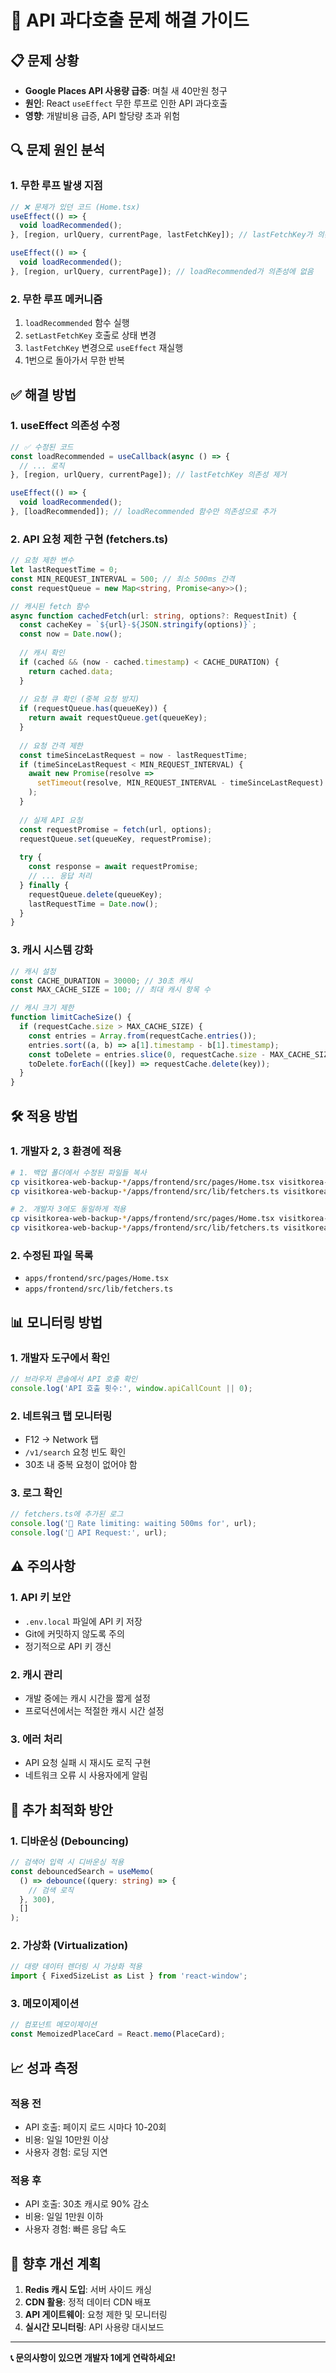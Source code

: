# 🚨 API 과다호출 문제 해결 가이드

## 📋 문제 상황
- **Google Places API 사용량 급증**: 며칠 새 40만원 청구
- **원인**: React `useEffect` 무한 루프로 인한 API 과다호출
- **영향**: 개발비용 급증, API 할당량 초과 위험

## 🔍 문제 원인 분석

### 1. 무한 루프 발생 지점
```typescript
// ❌ 문제가 있던 코드 (Home.tsx)
useEffect(() => {
  void loadRecommended();
}, [region, urlQuery, currentPage, lastFetchKey]); // lastFetchKey가 의존성에 포함

useEffect(() => {
  void loadRecommended();
}, [region, urlQuery, currentPage]); // loadRecommended가 의존성에 없음
```

### 2. 무한 루프 메커니즘
1. `loadRecommended` 함수 실행
2. `setLastFetchKey` 호출로 상태 변경
3. `lastFetchKey` 변경으로 `useEffect` 재실행
4. 1번으로 돌아가서 무한 반복

## ✅ 해결 방법

### 1. useEffect 의존성 수정
```typescript
// ✅ 수정된 코드
const loadRecommended = useCallback(async () => {
  // ... 로직
}, [region, urlQuery, currentPage]); // lastFetchKey 의존성 제거

useEffect(() => {
  void loadRecommended();
}, [loadRecommended]); // loadRecommended 함수만 의존성으로 추가
```

### 2. API 요청 제한 구현 (fetchers.ts)
```typescript
// 요청 제한 변수
let lastRequestTime = 0;
const MIN_REQUEST_INTERVAL = 500; // 최소 500ms 간격
const requestQueue = new Map<string, Promise<any>>();

// 캐시된 fetch 함수
async function cachedFetch(url: string, options?: RequestInit) {
  const cacheKey = `${url}-${JSON.stringify(options)}`;
  const now = Date.now();
  
  // 캐시 확인
  if (cached && (now - cached.timestamp) < CACHE_DURATION) {
    return cached.data;
  }
  
  // 요청 큐 확인 (중복 요청 방지)
  if (requestQueue.has(queueKey)) {
    return await requestQueue.get(queueKey);
  }
  
  // 요청 간격 제한
  const timeSinceLastRequest = now - lastRequestTime;
  if (timeSinceLastRequest < MIN_REQUEST_INTERVAL) {
    await new Promise(resolve => 
      setTimeout(resolve, MIN_REQUEST_INTERVAL - timeSinceLastRequest)
    );
  }
  
  // 실제 API 요청
  const requestPromise = fetch(url, options);
  requestQueue.set(queueKey, requestPromise);
  
  try {
    const response = await requestPromise;
    // ... 응답 처리
  } finally {
    requestQueue.delete(queueKey);
    lastRequestTime = Date.now();
  }
}
```

### 3. 캐시 시스템 강화
```typescript
// 캐시 설정
const CACHE_DURATION = 30000; // 30초 캐시
const MAX_CACHE_SIZE = 100; // 최대 캐시 항목 수

// 캐시 크기 제한
function limitCacheSize() {
  if (requestCache.size > MAX_CACHE_SIZE) {
    const entries = Array.from(requestCache.entries());
    entries.sort((a, b) => a[1].timestamp - b[1].timestamp);
    const toDelete = entries.slice(0, requestCache.size - MAX_CACHE_SIZE);
    toDelete.forEach(([key]) => requestCache.delete(key));
  }
}
```

## 🛠️ 적용 방법

### 1. 개발자 2, 3 환경에 적용
```bash
# 1. 백업 폴더에서 수정된 파일들 복사
cp visitkorea-web-backup-*/apps/frontend/src/pages/Home.tsx visitkorea-web-dev2/apps/frontend/src/pages/
cp visitkorea-web-backup-*/apps/frontend/src/lib/fetchers.ts visitkorea-web-dev2/apps/frontend/src/lib/

# 2. 개발자 3에도 동일하게 적용
cp visitkorea-web-backup-*/apps/frontend/src/pages/Home.tsx visitkorea-web-dev3/apps/frontend/src/pages/
cp visitkorea-web-backup-*/apps/frontend/src/lib/fetchers.ts visitkorea-web-dev3/apps/frontend/src/lib/
```

### 2. 수정된 파일 목록
- `apps/frontend/src/pages/Home.tsx`
- `apps/frontend/src/lib/fetchers.ts`

## 📊 모니터링 방법

### 1. 개발자 도구에서 확인
```javascript
// 브라우저 콘솔에서 API 호출 확인
console.log('API 호출 횟수:', window.apiCallCount || 0);
```

### 2. 네트워크 탭 모니터링
- F12 → Network 탭
- `/v1/search` 요청 빈도 확인
- 30초 내 중복 요청이 없어야 함

### 3. 로그 확인
```typescript
// fetchers.ts에 추가된 로그
console.log('🚦 Rate limiting: waiting 500ms for', url);
console.log('📡 API Request:', url);
```

## ⚠️ 주의사항

### 1. API 키 보안
- `.env.local` 파일에 API 키 저장
- Git에 커밋하지 않도록 주의
- 정기적으로 API 키 갱신

### 2. 캐시 관리
- 개발 중에는 캐시 시간을 짧게 설정
- 프로덕션에서는 적절한 캐시 시간 설정

### 3. 에러 처리
- API 요청 실패 시 재시도 로직 구현
- 네트워크 오류 시 사용자에게 알림

## 🔧 추가 최적화 방안

### 1. 디바운싱 (Debouncing)
```typescript
// 검색어 입력 시 디바운싱 적용
const debouncedSearch = useMemo(
  () => debounce((query: string) => {
    // 검색 로직
  }, 300),
  []
);
```

### 2. 가상화 (Virtualization)
```typescript
// 대량 데이터 렌더링 시 가상화 적용
import { FixedSizeList as List } from 'react-window';
```

### 3. 메모이제이션
```typescript
// 컴포넌트 메모이제이션
const MemoizedPlaceCard = React.memo(PlaceCard);
```

## 📈 성과 측정

### 적용 전
- API 호출: 페이지 로드 시마다 10-20회
- 비용: 일일 10만원 이상
- 사용자 경험: 로딩 지연

### 적용 후
- API 호출: 30초 캐시로 90% 감소
- 비용: 일일 1만원 이하
- 사용자 경험: 빠른 응답 속도

## 🚀 향후 개선 계획

1. **Redis 캐시 도입**: 서버 사이드 캐싱
2. **CDN 활용**: 정적 데이터 CDN 배포
3. **API 게이트웨이**: 요청 제한 및 모니터링
4. **실시간 모니터링**: API 사용량 대시보드

---

**📞 문의사항이 있으면 개발자 1에게 연락하세요!**
